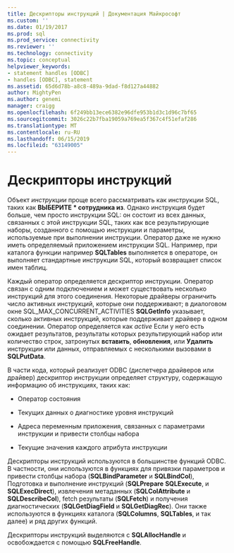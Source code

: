 ```yaml
---
title: Дескрипторы инструкций | Документация Майкрософт
ms.custom: ''
ms.date: 01/19/2017
ms.prod: sql
ms.prod_service: connectivity
ms.reviewer: ''
ms.technology: connectivity
ms.topic: conceptual
helpviewer_keywords:
- statement handles [ODBC]
- handles [ODBC], statement
ms.assetid: 65d6d78b-a8c8-489a-9dad-f8d127a44882
author: MightyPen
ms.author: genemi
manager: craigg
ms.openlocfilehash: 6f249bb13ece6382e96dfe953b1d3c1d96c7bf65
ms.sourcegitcommit: 3026c22b7fba19059a769ea5f367c4f51efaf286
ms.translationtype: MT
ms.contentlocale: ru-RU
ms.lasthandoff: 06/15/2019
ms.locfileid: "63149005"
---
```

# <a name="statement-handles"></a>Дескрипторы инструкций
Объект *инструкции* проще всего рассматривать как инструкции SQL, таких как **ВЫБЕРИТЕ \* сотрудника из**. Однако инструкция будет больше, чем просто инструкции SQL: он состоит из всех данных, связанных с этой инструкции SQL, таких как все результирующие наборы, созданного с помощью инструкции и параметры, используемые при выполнении инструкции. Оператор даже не нужно иметь определяемый приложением инструкции SQL. Например, при каталога функции например **SQLTables** выполняется в операторе, он выполняет стандартные инструкции SQL, который возвращает список имен таблиц.  
  
 Каждый оператор определяется дескриптор инструкции. Оператор связан с одним подключением и может существовать несколько инструкций для этого соединения. Некоторые драйверы ограничить число активных инструкций, которые они поддерживают; в диалоговом окне SQL_MAX_CONCURRENT_ACTIVITIES **SQLGetInfo** указывает, сколько активных инструкций, которые поддерживает драйвер в одном соединении. Оператор определяется как *active* Если у него есть ожидает результатов, результаты которых результирующий набор или количество строк, затронутых **вставить**, **обновления**, или **Удалить** инструкции или данных, отправляемых с несколькими вызовами в **SQLPutData**.  
  
 В части кода, который реализует ODBC (диспетчера драйверов или драйвер) дескриптор инструкции определяет структуру, содержащую информацию об инструкциях, таких как:  
  
-   Оператор состояния  
  
-   Текущих данных о диагностике уровня инструкций  
  
-   Адреса переменным приложения, связанных с параметрами инструкции и привести столбцы набора  
  
-   Текущие значения каждого атрибута инструкции  
  
 Дескрипторы инструкций используются в большинстве функций ODBC. В частности, они используются в функциях для привязки параметров и привести столбцы набора (**SQLBindParameter** и **SQLBindCol**), Подготовка и выполнение инструкций (**SQLPrepare** **SQLExecute**, и **SQLExecDirect**), извлечения метаданных (**SQLColAttribute** и **SQLDescribeCol**), fetch результаты (**SQLFetch**) и получения диагностических (**SQLGetDiagField** и **SQLGetDiagRec**). Они также используются в функциях каталога (**SQLColumns**, **SQLTables**, и так далее) и ряд других функций.  
  
 Дескрипторы инструкций выделяются с **SQLAllocHandle** и освобождается с помощью **SQLFreeHandle**.
